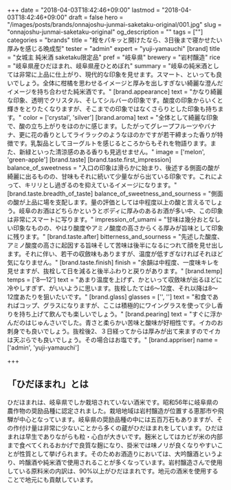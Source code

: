 +++
date = "2018-04-03T18:42:46+09:00"
lastmod = "2018-04-03T18:42:46+09:00"
draft = false
hero = "/images/posts/brands/onnajoshu-junmai-saketaku-original/001.jpg"
slug = "onnajoshu-junmai-saketaku-original"
og_description = ""
tags = [""]
categories = "brands"
title = "栓をパキッと開けたなら、3日後まで寝かせたい厚みを感じる晩成型"
tester = "admin"
expert = "yuji-yamauchi"
[brand]
  title = "女城主 純米酒 saketaku限定品"
  pref = "岐阜県"
  brewery = "岩村醸造"
  rice = "岐阜県産ひだほまれ、岐阜県産ひとめぼれ"
  summary = "岐阜の純米酒としては非常に上品に仕上がり、現代的な印象を見せます。スマート、といっても良いでしょう。全体に柑橘を思わせるイメージと厚みを出しすぎない綺麗な澄んだイメージを持ち合わせた純米酒です。"
  [brand.appearance]
    text = "かなり綺麗な印象、透明でクリスタル、そしてシルバーの印象です。酸度の印象からいくと輝きをとりたくなりますが、そこまでの印象ではなくさらりとした印象も持ちます。"
    color = ['crystal', 'silver']
  [brand.aroma]
    text = "全体として綺麗な印象で、酸の立ち上がりをほのかに感じます。したがってグレープフルーツやバナナ、更に花の香りとしてライラックのようなほのかですが若干締まった香りが特徴です。乳製品としてヨーグルトを感じるところからもそれを物語ります。また、新緑といった清涼感のある香りも見逃せません。"
    image = ['melon', 'green-apple']
  [brand.taste]
    [brand.taste.first_impression]
      balance_of_sweetness = "入口の印象は滑らかに始まり、後述する側面の酸が綺麗に出るものの、甘味もそれに続いて少量ながら出ている印象です。これによって、キリリとし過ぎるのを抑えているイメージになります。"
    [brand.taste.breadth_of_taste]
      balance_of_sweetness_and_sourness = "側面の酸が上品に場を支配します。量の評価としては中程度以上の酸と言えるでしょう。岐阜のお酒はどちらかというとボディに厚みのあるお酒が多い中、この印象は非常にスマートに写ります。"
      impression_of_umami = "甘味は幾分おとなしい印象なものの、やはり酸度やアミノ酸度の高さからくる厚みが旨味として印象に残ります。"
    [brand.taste.after]
      bitterness_and_sourness = "先述した酸度、アミノ酸度の高さに起因する旨味そして苦味は後半になるにつれて顔を見せ出します。それに伴い、若干の収斂味もありますが、温度が低すぎなければそれほど気になりません。"
    [brand.taste.finish]
      finish = "余韻は中程度、一度味キレを見せますが、抜栓して日を減ると後半ふわりと戻りがあります。"
  [brand.temp]
    temps = ['8—12']
    text = "あまり温度を上げず、かといって収斂味が出るほどに冷やしすぎず、がいいように思います。抜栓したては6〜12度、それ以降は8〜12度あたりを狙いたいです。"
  [brand.glass]
    glasses = ['', '']
    text = "和食であればコップ、グラスになりますが、ここは積極的にワイングラスを使って少し香りを持ち上げて飲んでも楽しいでしょう。"
  [brand.pearing]
    text = "すぐに浮かんだのはじゅんさいでした。青さと柔らかい苦味と酸味が好相性です。イカのお刺身でも良いでしょう。抜栓後2、３日経ってからは厚みが出て来ますのでイカは天ぷらでも良いでしょう。その場合はお塩です。"
  [brand.appriser]
    name = ['admin', 'yuji-yamauchi']

+++

## 「ひだほまれ」とは

ひだほまれは、岐阜県でしか栽培されていない酒米です。昭和56年に岐阜県の農作物の奨励品種に認定されました。栽培地域は岩村醸造が位置する恵那市や飛騨が中心となっています。岐阜県の奨励品種の中には五百万石もありますが、その作付け量は非常に少ないことから多くの蔵がひだほまれをしています。ひだほまれは早生でありながらも粒・心白が大きいです。麹米としてはカビが米の内部まで食べてくれるおかげで良質な麹になり、掛米では味ノリが良くなりやすいことが性質として挙げられます。そのためお酒造りにおいては、大吟醸酒というより、吟醸酒や純米酒で使用されることが多くなっています。岩村醸造さんで使用している原料米の内訳は、90%以上がひだほまれです。地元の酒米を使用することで地元にも貢献しています。